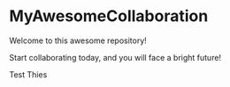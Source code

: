 # MyAwesomeCollaboration

Welcome to this awesome repository!

Start collaborating today, and you will face a bright future!

Test Thies
